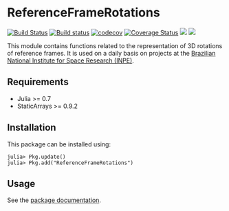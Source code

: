 # ReferenceFrameRotations

[![Build Status](https://travis-ci.org/JuliaSpace/ReferenceFrameRotations.jl.svg?branch=master)](https://travis-ci.org/JuliaSpace/ReferenceFrameRotations.jl)
[![Build status](https://ci.appveyor.com/api/projects/status/m56xqo4qcn0yoiuk/branch/master?svg=true)](https://ci.appveyor.com/project/ronisbr/referenceframerotations-jl/branch/master)
[![codecov](https://codecov.io/gh/JuliaSpace/ReferenceFrameRotations.jl/branch/master/graph/badge.svg)](https://codecov.io/gh/JuliaSpace/ReferenceFrameRotations.jl)
[![Coverage Status](https://coveralls.io/repos/github/JuliaSpace/ReferenceFrameRotations.jl/badge.svg?branch=master)](https://coveralls.io/github/JuliaSpace/ReferenceFrameRotations.jl?branch=master)
[![](https://img.shields.io/badge/docs-stable-blue.svg)][docs-stable-url]
[![](https://img.shields.io/badge/docs-dev-blue.svg)][docs-dev-url]

This module contains functions related to the representation of 3D rotations of
reference frames. It is used on a daily basis on projects at the [Brazilian
National Institute for Space Research (INPE)](http://www.inpe.br).

## Requirements

* Julia >= 0.7
* StaticArrays >= 0.9.2

## Installation

This package can be installed using:

```julia-repl
julia> Pkg.update()
julia> Pkg.add("ReferenceFrameRotations")
```

## Usage

See the [package documentation][docs-stable-url].

[docs-dev-url]: https://juliaspace.github.io/ReferenceFrameRotations.jl/dev
[docs-stable-url]: https://juliaspace.github.io/ReferenceFrameRotations.jl/stable

